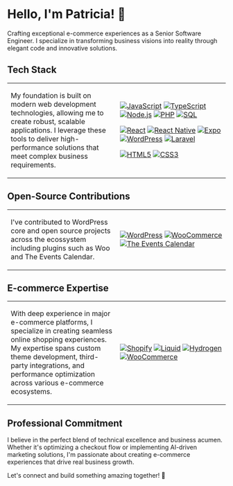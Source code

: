 # Hello, I'm Patricia! 👋 

<!-- [![LeetCode](https://img.shields.io/badge/LeetCode-nefeline-purple?logo=leetcode)](https://leetcode.com/nefeline/) -->

Crafting exceptional e-commerce experiences as a Senior Software Engineer. I specialize in transforming business visions into reality through elegant code and innovative solutions.

## Tech Stack
<table>
<tr>
<td width="50%">

My foundation is built on modern web development technologies, allowing me to create robust, scalable applications. I leverage these tools to deliver high-performance solutions that meet complex business requirements.

</td>
<td width="50%">

[![JavaScript](https://img.shields.io/badge/JavaScript-F7DF1E?logo=javascript&logoColor=black)](https://developer.mozilla.org/en-US/docs/Web/JavaScript)
[![TypeScript](https://img.shields.io/badge/TypeScript-3178C6?logo=typescript&logoColor=white)](https://www.typescriptlang.org/)
[![Node.js](https://img.shields.io/badge/Node.js-339933?logo=node.js&logoColor=white)](https://nodejs.org/)
[![PHP](https://img.shields.io/badge/PHP-777BB4?logo=php&logoColor=white)](https://www.php.net/docs.php)
[![SQL](https://img.shields.io/badge/SQL-4479A1?logo=mysql&logoColor=white)](https://www.w3schools.com/sql/)

[![React](https://img.shields.io/badge/React-20232A?logo=react&logoColor=61DAFB)](https://react.dev/)
[![React Native](https://img.shields.io/badge/React_Native-20232A?logo=react&logoColor=61DAFB)](https://reactnative.dev/)
[![Expo](https://img.shields.io/badge/Expo-000000?logo=expo&logoColor=white)](https://expo.dev/)
[![WordPress](https://img.shields.io/badge/wordpress-21759B?logo=wordpress&logoColor=white)](https://wordpress.org/)
[![Laravel](https://img.shields.io/badge/Laravel-FF2D20?logo=laravel&logoColor=white)](https://laravel.com/)

[![HTML5](https://img.shields.io/badge/HTML5-E34F26?logo=html5&logoColor=white)](https://developer.mozilla.org/en-US/docs/Web/HTML)
[![CSS3](https://img.shields.io/badge/CSS3-1572B6?logo=css3&logoColor=white)](https://developer.mozilla.org/en-US/docs/Web/CSS)

</td>
</tr>
</table>

## Open-Source Contributions

<table>
<tr>
<td width="50%">

I've contributed to WordPress core and open source projects across the ecossystem including plugins such as Woo and The Events Calendar.

</td>
<td width="50%">

[![WordPress](https://img.shields.io/badge/wordpress-21759B?logo=wordpress&logoColor=white)](https://wordpress.org/)
[![WooCommerce](https://img.shields.io/badge/woocommerce-96588A?logo=woocommerce&logoColor=white)](https://woocommerce.com/)
[![The Events Calendar](https://img.shields.io/badge/The%20Events%20Calendar-050B1B?logo=calendar&logoColor=white)](https://theeventscalendar.com/)

</td>
</tr>
</table>

## E-commerce Expertise
<table>
<tr>
<td width="50%">

With deep experience in major e-commerce platforms, I specialize in creating seamless online shopping experiences. My expertise spans custom theme development, third-party integrations, and performance optimization across various e-commerce ecosystems.

</td>
<td width="50%">

[![Shopify](https://img.shields.io/badge/shopify-8DB543?logo=Shopify&logoColor=white)](https://www.shopify.com/)
[![Liquid](https://img.shields.io/badge/liquid-7AB55C?logo=shopify&logoColor=white)](https://shopify.dev/docs/api/liquid)
[![Hydrogen](https://img.shields.io/badge/Hydrogen-050B1B?logo=shopify&logoColor=white)](https://hydrogen.shopify.dev/)
[![WooCommerce](https://img.shields.io/badge/woocommerce-96588A?logo=woocommerce&logoColor=white)](https://woocommerce.com/)

</td>
</tr>
</table>

<!-- ## Current Projects

Innovation drives my current work as I develop solutions that enhance the e-commerce experience through advanced technology and data-driven approaches.

<table>
<tr>
<td width="50%">
📛 Developing an intelligent product badge system that boosts product visibility through dynamic visual indicators
</td>
<td width="50%">
🛒 Creating AI-powered marketing solutions that leverage data insights for enhanced customer targeting
</td>
</tr>
</table>

## 🌱 Growth & Learning

Continuous improvement is central to my professional journey. I maintain a structured approach to expanding both my technical capabilities and business understanding.

```javascript
const technicalJourney = {
    webDevelopment: {
        frontend: ["JavaScript", "React", "HTML5", "CSS3"],
        backend: ["Node.js", "PHP", "SQL"],
        practices: ["Responsive Design", "Performance Optimization", "SEO"]
    },
    ecommerce: {
        platforms: ["Shopify", "WordPress + WooCommerce"],
        expertise: ["Theme Development", "Custom Apps", "Store Optimization"],
        technology: ["Liquid Templates", "REST APIs", "Headless Commerce"]
    },
    currentFocus: {
        engineering: "Advanced System Design",
        automation: "AI-Driven Marketing Solutions",
        architecture: "Scalable E-commerce Applications"
    }
}
```
-->
## Professional Commitment

I believe in the perfect blend of technical excellence and business acumen. Whether it's optimizing a checkout flow or implementing AI-driven marketing solutions, I'm passionate about creating e-commerce experiences that drive real business growth.

Let's connect and build something amazing together! 🌟
